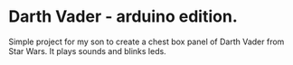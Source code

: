 # Darth Vader - arduino edition.

Simple project for my son to create a chest box panel of Darth Vader from Star Wars. It plays sounds and blinks leds.
